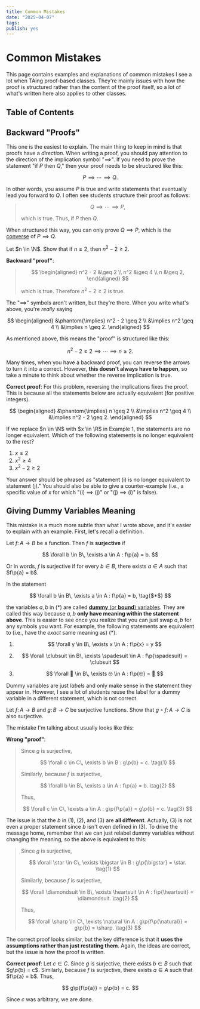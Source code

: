 ```yaml
---
title: Common Mistakes
date: "2025-04-07"
tags:
publish: yes
---
```


# Common Mistakes

This page contains examples and explanations of common mistakes I see a lot when TAing proof-based classes. They're mainly issues with how the proof is structured rather than the content of the proof itself, so a lot of what's written here also applies to other classes.

## Table of Contents

## Backward "Proofs"

This one is the easiest to explain. The main thing to keep in mind is that proofs have a _direction_. When writing a proof, you should pay attention to the direction of the implication symbol "$\implies$". If you need to prove the statement "if $P$ then $Q$," then your proof needs to be structured like this:

$$
P \implies \cdots \implies Q.
$$

In other words, you assume $P$ is true and write statements that eventually lead you forward to $Q$. I often see students structure their proof as follows:

> $$
> Q \implies \cdots \implies P,
> $$
>
> which is true. Thus, if $P$ then $Q$.

When structured this way, you can only prove $Q \implies P$, which is the [converse](https://www.mathsisfun.com/definitions/converse-logic-.html) of $P \implies Q$.

<example>

Let $n \in \N$. Show that if $n \geq 2$, then $n^2 - 2 \geq 2$.

</example>

**Backward "proof"**:

> $$
> \begin{aligned}
>   n^2 - 2 &\geq 2 \\
>   n^2 &\geq 4 \\
>   n &\geq 2,
> \end{aligned}
> $$
>
> which is true. Therefore $n^2 - 2 \geq 2$ is true.

The "$\implies$" symbols aren't written, but they're there. When you write what's above, you're _really_ saying

$$
\begin{aligned}
  &\phantom{\implies} n^2 - 2 \geq 2 \\
  &\implies n^2 \geq 4 \\
  &\implies n \geq 2.
\end{aligned}
$$

As mentioned above, this means the "proof" is structured like this:

$$
n^2 - 2 \geq 2
\implies \cdots \implies
n \geq 2.
$$

Many times, when you have a backward proof, you can reverse the arrows to turn it into a correct. However, **this doesn't always have to happen**, so take a minute to think about whether the reverse implication is true.

<solution>

**Correct proof**: For this problem, reversing the implications fixes the proof. This is because all the statements below are actually equivalent (for positive integers).

$$
\begin{aligned}
  &\phantom{\implies} n \geq 2 \\
  &\implies n^2 \geq 4 \\
  &\implies n^2 - 2 \geq 2.
\end{aligned}
$$

</solution>

<exercise>

If we replace $n \in \N$ with $x \in \R$ in Example 1, the statements are no longer equivalent. Which of the following statements is no longer equivalent to the rest?

1. $x \geq 2$
2. $x^2 \geq 4$
3. $x^2 - 2 \geq 2$

Your answer should be phrased as "statement (i) is no longer equivalent to statement (j)." You should also be able to give a counter-example (i.e., a specific value of $x$ for which "(i) $\implies$ (j)" or "(j) $\implies$ (i)" is false).

</exercise>

## Giving Dummy Variables Meaning

This mistake is a much more subtle than what I wrote above, and it's easier to explain with an example. First, let's recall a definition.

<definition>

Let $f\colon A \to B$ be a function. Then $f$ is **surjective** if

$$
\forall b \in B\, \exists a \in A : f\p{a} = b.
$$

Or in words, $f$ is surjective if for every $b \in B$, there exists $a \in A$ such that $f\p{a} = b$.

</definition>

In the statement

$$
\forall b \in B\, \exists a \in A : f\p{a} = b, \tag{$*$}
$$

the variables $a, b$ in ($*$) are called [**dummy** (or **bound**) variables](https://en.wikipedia.org/wiki/Free_variables_and_bound_variables#Examples). They are called this way because $a, b$ **only have meaning within the statement above**. This is easier to see once you realize that you can just swap $a, b$ for any symbols you want. For example, the following statements are equivalent to (i.e., have the _exact_ same meaning as) ($*$).

1.  $$
    \forall y \in B\, \exists x \in A : f\p{x} = y
    $$

2.  $$
    \forall \clubsuit \in B\, \exists \spadesuit \in A : f\p{\spadesuit} = \clubsuit
    $$

3.  $$
    \forall 🤯 \in B\, \exists 🤓 \in A : f\p{🤓} = 🤯
    $$

Dummy variables are just _labels_ and only make sense in the statement they appear in. However, I see a lot of students reuse the label for a dummy variable in a different statement, which is not correct.

<example>

Let $f \colon A \to B$ and $g \colon B \to C$ be surjective functions. Show that $g \circ f \colon A \to C$ is also surjective.

</example>

The mistake I'm talking about usually looks like this:

**Wrong "proof"**:

> Since $g$ is surjective,
>
> $$
> \forall c \in C\, \exists b \in B : g\p{b} = c. \tag{1}
> $$
>
> Similarly, because $f$ is surjective,
>
> $$
> \forall b \in B\, \exists a \in A : f\p{a} = b. \tag{2}
> $$
>
> Thus,
>
> $$
> \forall c \in C\, \exists a \in A : g\p{f\p{a}} = g\p{b} = c. \tag{3}
> $$

The issue is that the $b$ in (1), (2), and (3) are **all different**. Actually, (3) is not even a proper statement since $b$ isn't even defined in (3). To drive the message home, remember that we can just relabel dummy variables without changing the meaning, so the above is equivalent to this:

> Since $g$ is surjective,
>
> $$
> \forall \star \in C\, \exists \bigstar \in B : g\p{\bigstar} = \star. \tag{1}
> $$
>
> Similarly, because $f$ is surjective,
>
> $$
> \forall \diamondsuit \in B\, \exists \heartsuit \in A : f\p{\heartsuit} = \diamondsuit. \tag{2}
> $$
>
> Thus,
>
> $$
> \forall \sharp \in C\, \exists \natural \in A : g\p{f\p{\natural}} = g\p{b} = \sharp. \tag{3}
> $$

The correct proof looks similar, but the key difference is that it **uses the assumptions rather than just restating them**. Again, the ideas are correct, but the issue is how the proof is written.

<solution>

**Correct proof**: Let $c \in C$. Since $g$ is surjective, there exists $b \in B$ such that $g\p{b} = c$. Similarly, because $f$ is surjective, there exists $a \in A$ such that $f\p{a} = b$. Thus,

$$
g\p{f\p{a}} = g\p{b} = c.
$$

Since $c$ was arbitrary, we are done.

</solution>
